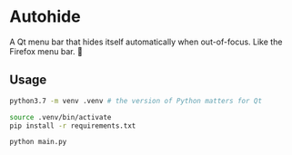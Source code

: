 Autohide
========

A Qt menu bar that hides itself automatically when out-of-focus. Like the Firefox menu bar. 🦊

Usage
-----

```sh
python3.7 -m venv .venv # the version of Python matters for Qt

source .venv/bin/activate
pip install -r requirements.txt

python main.py
```
